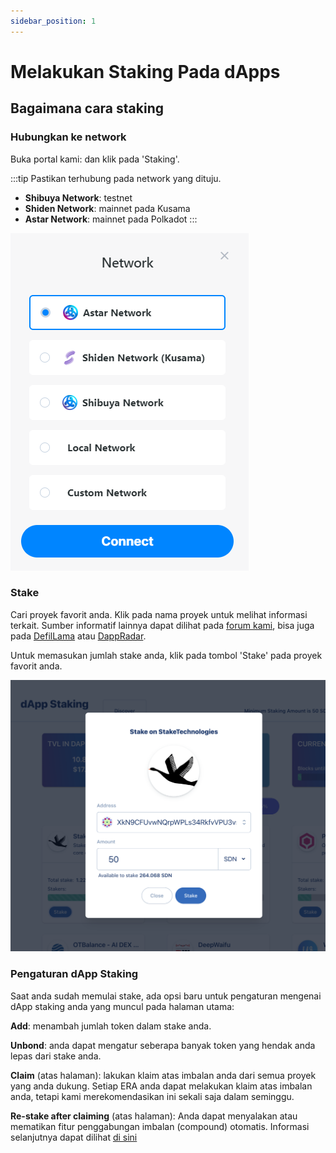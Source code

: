 ```yaml
---
sidebar_position: 1
---
```


# Melakukan Staking Pada dApps

## Bagaimana cara staking

### Hubungkan ke network

Buka portal kami: dan klik pada 'Staking'.

:::tip
Pastikan terhubung pada network yang dituju.
- **Shibuya Network**: testnet
- **Shiden Network**: mainnet pada Kusama
- **Astar Network**: mainnet pada Polkadot
:::

![1](img/1.png)

### Stake

Cari proyek favorit anda. Klik pada nama proyek untuk melihat informasi terkait. Sumber informatif lainnya dapat dilihat pada [forum kami](https://forum.astar.network/), bisa juga pada [DefilLama](#defillama-en-page-id) atau [DappRadar](#dappradar-en-page-id).

Untuk memasukan jumlah stake anda, klik pada tombol 'Stake' pada proyek favorit anda.

![2](img/2.png)

### Pengaturan dApp Staking

Saat anda sudah memulai stake, ada opsi baru untuk pengaturan mengenai dApp staking anda yang muncul pada halaman utama:

**Add**: menambah jumlah token dalam stake anda.

**Unbond**: anda dapat mengatur seberapa banyak token yang hendak anda lepas dari stake anda.

**Claim** (atas halaman): lakukan klaim atas imbalan anda dari semua proyek yang anda dukung. Setiap ERA anda dapat melakukan klaim atas imbalan anda, tetapi kami merekomendasikan ini sekali saja dalam seminggu.

**Re-stake after claiming** (atas halaman): Anda dapat menyalakan atau mematikan fitur penggabungan imbalan (compound) otomatis. Informasi selanjutnya dapat dilihat [di sini](compound-rewards)
